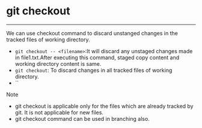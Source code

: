 # git checkout

---
We can use checkout command to discard unstanged changes in the tracked files of working directory.

* `git checkout -- <filename>`:It will discard any unstaged changes made in file1.txt.After executing this command, staged copy content and working directory content is same.
* `git checkout`: To discard changes in all tracked files of working directory.
* ``

>[!NOTE]
>
> * git checkout is applicable only for the files which are already tracked by git. It is not applicable for new files.
> * git checkout command can be used in branching also.
